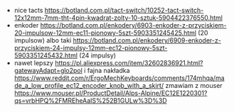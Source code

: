 - nice tacts https://botland.com.pl/tact-switch/10252-tact-switch-12x12mm-7mm-tht-4pin-kwadrat-zolty-10-sztuk-5904422376550.html
- enkoder https://botland.com.pl/enkodery/6903-enkoder-z-przyciskiem-20-impulsow-12mm-ec11-pionowy-5szt-5903351245425.html (20 impulsow) albo taki  https://botland.com.pl/enkodery/6909-enkoder-z-przyciskiem-24-impulsy-12mm-ec12-pionowy-5szt-5903351245432.html (24 impulsy)
- nawet lepszy https://pl.aliexpress.com/item/32602836921.html?gatewayAdapt=glo2pol i fajna nakładka https://www.reddit.com/r/ErgoMechKeyboards/comments/174mhqa/made_a_low_profile_ec12_encoder_knob_with_a_skirt/ zmawiam z mouser https://www.mouser.pl/ProductDetail/Alps-Alpine/EC12E1220301?qs=vrbHPQ%2FMREheAaIS%252B1GULw%3D%3D
